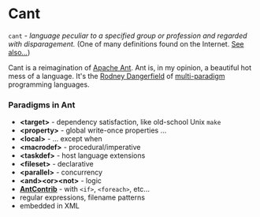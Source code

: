 # Cant

`cant` - _language peculiar to a specified group or profession and regarded with disparagement._ (One of many definitions found on the Internet. [See](https://en.wikipedia.org/wiki/Cant_(language)) [also...](https://en.wikipedia.org/wiki/Thieves%27_cant))

Cant is a reimagination of [Apache Ant](https://ant.apache.org/manual/index.html).  Ant is, in my opinion, a beautiful hot mess of a language.  It's the [Rodney Dangerfield](https://en.wikipedia.org/wiki/Rodney_Dangerfield) of [multi-paradigm](https://en.wikipedia.org/wiki/Comparison_of_multi-paradigm_programming_languages) programming languages.

### Paradigms in Ant
* __\<target\>__ - dependency satisfaction, like old-school Unix `make`
* __\<property\>__ - global write-once properties ...
* __\<local\>__ - ... except when
* __\<macrodef\>__ - procedural/imperative
* __\<taskdef\>__ - host language extensions
* __\<fileset\>__ - declarative
* __\<parallel\>__ - concurrency
* __\<and\>\<or\>\<not\>__ - logic
* __[AntContrib](http://ant-contrib.sourceforge.net/tasks/tasks/index.html)__ - with `<if>`, `<foreach>`, etc...
* regular expressions, filename patterns
* embedded in XML

